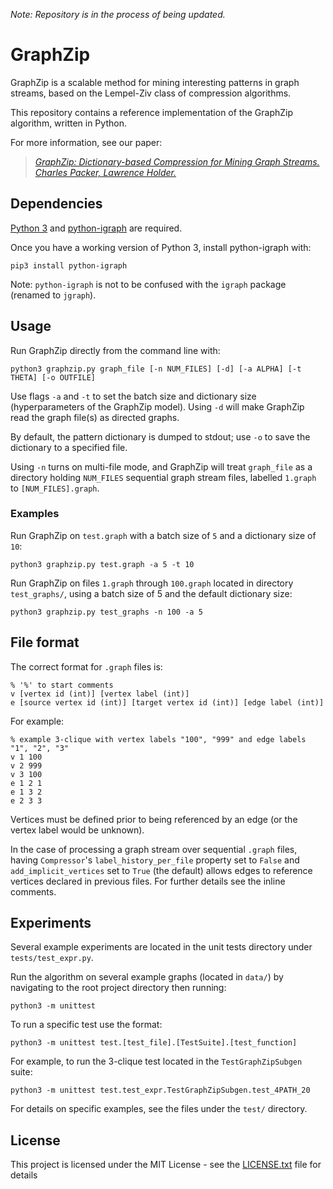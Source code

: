 *Note: Repository is in the process of being updated.*

# GraphZip

GraphZip is a scalable method for mining interesting patterns in graph streams, based on the Lempel-Ziv class of compression algorithms.

This repository contains a reference implementation of the GraphZip algorithm, written in Python.

For more information, see our paper:
> [*GraphZip: Dictionary-based Compression for Mining Graph Streams. Charles Packer, Lawrence Holder.*](http://cseweb.ucsd.edu/~cpacker/pdfs/graphzip.pdf)

## Dependencies

[Python 3](https://www.python.org/downloads/) and [python-igraph](http://igraph.org/python/) are required.

Once you have a working version of Python 3, install python-igraph with:

```
pip3 install python-igraph
```

Note: `python-igraph` is not to be confused with the `igraph` package (renamed to `jgraph`).


## Usage

Run GraphZip directly from the command line with:

```
python3 graphzip.py graph_file [-n NUM_FILES] [-d] [-a ALPHA] [-t THETA] [-o OUTFILE]
```

Use flags `-a` and `-t` to set the batch size and dictionary size (hyperparameters of the GraphZip model). Using `-d` will make GraphZip read the graph file(s) as directed graphs.

By default, the pattern dictionary is dumped to stdout; use `-o` to save the dictionary to a specified file.

Using `-n` turns on multi-file mode, and GraphZip will treat `graph_file` as a directory holding `NUM_FILES` sequential graph stream files, labelled `1.graph` to `[NUM_FILES].graph`.


### Examples

Run GraphZip on `test.graph` with a batch size of `5` and a dictionary size of `10`:

```
python3 graphzip.py test.graph -a 5 -t 10
```

Run GraphZip on files `1.graph` through `100.graph` located in directory `test_graphs/`, using a batch size of 5 and the default dictionary size:

```
python3 graphzip.py test_graphs -n 100 -a 5
```


## File format

The correct format for `.graph` files is:

```
% '%' to start comments
v [vertex id (int)] [vertex label (int)]
e [source vertex id (int)] [target vertex id (int)] [edge label (int)]
```

For example:
```
% example 3-clique with vertex labels "100", "999" and edge labels "1", "2", "3"
v 1 100
v 2 999
v 3 100
e 1 2 1
e 1 3 2
e 2 3 3
```

Vertices must be defined prior to being referenced by an edge (or the vertex label would be unknown).

In the case of processing a graph stream over sequential `.graph` files, having `Compressor`'s `label_history_per_file` property set to `False` and `add_implicit_vertices` set to `True` (the default) allows edges to reference vertices declared in previous files. For further details see the inline comments.


## Experiments

Several example experiments are located in the unit tests directory under `tests/test_expr.py`.

Run the algorithm on several example graphs (located in `data/`) by navigating to the root project directory then running:

```
python3 -m unittest
```

To run a specific test use the format:

```
python3 -m unittest test.[test_file].[TestSuite].[test_function]
```

For example, to run the 3-clique test located in the `TestGraphZipSubgen` suite:

```
python3 -m unittest test.test_expr.TestGraphZipSubgen.test_4PATH_20
```

For details on specific examples, see the files under the `test/` directory.

<!---
## Citation Policy

If you find our , please consider citing:

> GraphZip: Dictionary-based Compression for Mining Graph Streams. Charles Packer, Lawrence Holder.

```
bibtex
```
--->

## License

This project is licensed under the MIT License - see the [LICENSE.txt](LICENSE.txt) file for details
